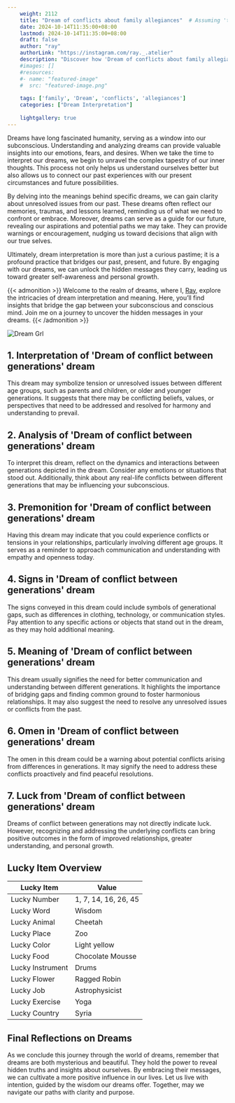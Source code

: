 ```yaml
---
    weight: 2112
    title: "Dream of conflicts about family allegiances"  # Assuming 'title' column exists
    date: 2024-10-14T11:35:00+08:00
    lastmod: 2024-10-14T11:35:00+08:00
    draft: false
    author: "ray"
    authorLink: "https://instagram.com/ray._.atelier"
    description: "Discover how 'Dream of conflicts about family allegiances' can interpret your future and uncover its significant meanings in your life."
    #images: []
    #resources:
    #- name: "featured-image"
    #  src: "featured-image.png"
    
    tags: ['family', 'Dream', 'conflicts', 'allegiances']
    categories: ["Dream Interpretation"]
    
    lightgallery: true
---
```

    
Dreams have long fascinated humanity, serving as a window into our subconscious. Understanding and analyzing dreams can provide valuable insights into our emotions, fears, and desires. When we take the time to interpret our dreams, we begin to unravel the complex tapestry of our inner thoughts. This process not only helps us understand ourselves better but also allows us to connect our past experiences with our present circumstances and future possibilities.

By delving into the meanings behind specific dreams, we can gain clarity about unresolved issues from our past. These dreams often reflect our memories, traumas, and lessons learned, reminding us of what we need to confront or embrace. Moreover, dreams can serve as a guide for our future, revealing our aspirations and potential paths we may take. They can provide warnings or encouragement, nudging us toward decisions that align with our true selves.

Ultimately, dream interpretation is more than just a curious pastime; it is a profound practice that bridges our past, present, and future. By engaging with our dreams, we can unlock the hidden messages they carry, leading us toward greater self-awareness and personal growth.

{{< admonition >}}
Welcome to the realm of dreams, where I, [Ray](https://instagram.com/ray._.atelier), explore the intricacies of dream interpretation and meaning. Here, you’ll find insights that bridge the gap between your subconscious and conscious mind. Join me on a journey to uncover the hidden messages in your dreams.
{{< /admonition >}}

![Dream Grl](https://cdn.pixabay.com/photo/2017/11/02/03/35/gothic-2910057_1280.jpg "Dream Grl")

## 1. Interpretation of 'Dream of conflict between generations' dream

This dream may symbolize tension or unresolved issues between different age groups, such as parents and children, or older and younger generations. It suggests that there may be conflicting beliefs, values, or perspectives that need to be addressed and resolved for harmony and understanding to prevail.

## 2. Analysis of 'Dream of conflict between generations' dream

To interpret this dream, reflect on the dynamics and interactions between generations depicted in the dream. Consider any emotions or situations that stood out. Additionally, think about any real-life conflicts between different generations that may be influencing your subconscious.

## 3. Premonition for 'Dream of conflict between generations' dream

Having this dream may indicate that you could experience conflicts or tensions in your relationships, particularly involving different age groups. It serves as a reminder to approach communication and understanding with empathy and openness today.

## 4. Signs in 'Dream of conflict between generations' dream

The signs conveyed in this dream could include symbols of generational gaps, such as differences in clothing, technology, or communication styles. Pay attention to any specific actions or objects that stand out in the dream, as they may hold additional meaning.

## 5. Meaning of 'Dream of conflict between generations' dream

This dream usually signifies the need for better communication and understanding between different generations. It highlights the importance of bridging gaps and finding common ground to foster harmonious relationships. It may also suggest the need to resolve any unresolved issues or conflicts from the past.

## 6. Omen in 'Dream of conflict between generations' dream

The omen in this dream could be a warning about potential conflicts arising from differences in generations. It may signify the need to address these conflicts proactively and find peaceful resolutions.

## 7. Luck from 'Dream of conflict between generations' dream

Dreams of conflict between generations may not directly indicate luck. However, recognizing and addressing the underlying conflicts can bring positive outcomes in the form of improved relationships, greater understanding, and personal growth.

## Lucky Item Overview
| Lucky Item          | Value              |
|---------------|--------------------|
| Lucky Number        | 1, 7, 14, 16, 26, 45  |
| Lucky Word          | Wisdom |
| Lucky Animal        | Cheetah |
| Lucky Place         | Zoo     |
| Lucky Color         | Light yellow     |
| Lucky Food          | Chocolate Mousse      |
| Lucky Instrument    | Drums |
| Lucky Flower        | Ragged Robin    |
| Lucky Job           | Astrophysicist       |
| Lucky Exercise      | Yoga  |
| Lucky Country       | Syria    |


##  Final Reflections on Dreams

As we conclude this journey through the world of dreams, remember that dreams are both mysterious and beautiful. They hold the power to reveal hidden truths and insights about ourselves. By embracing their messages, we can cultivate a more positive influence in our lives. Let us live with intention, guided by the wisdom our dreams offer. Together, may we navigate our paths with clarity and purpose.
